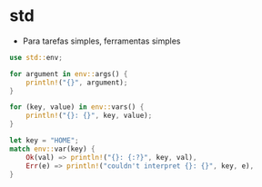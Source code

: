 # std

- Para tarefas simples, ferramentas simples

```rust
use std::env;

for argument in env::args() {
    println!("{}", argument);
}

for (key, value) in env::vars() {
    println!("{}: {}", key, value);
}

let key = "HOME";
match env::var(key) {
    Ok(val) => println!("{}: {:?}", key, val),
    Err(e) => println!("couldn't interpret {}: {}", key, e),
}
```
